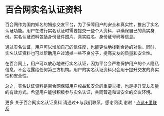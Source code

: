 # 百合网实名认证资料

百合网作为国内知名的婚恋交友平台，为了保障用户的安全和真实性，推出了实名认证功能。用户在进行实名认证时需要提交一些个人资料，以确保自己的真实身份。实名认证资料包括身份证件照片、真实姓名、身份证号码等信息。

通过实名认证，用户可以增加自己的信任度，也能更快地找到合适的对象。同时，实名认证资料也可以帮助用户过滤掉一些不良分子，提高交友的质量和安全性。

在百合网上，用户可以放心地进行实名认证，因为平台会严格保护用户的个人隐私信息，不会泄露给任何第三方机构。用户的实名认证资料只会用于提升交友的真实性和安全性。

总之，实名认证资料是百合网保障用户权益和安全的重要举措，也是提升交友质量的有效方式。希望用户能够积极参与实名认证，共同营造和谐安全的交友环境。

更多 关于百合网实名认证资料 请通过✈与我们联系，感谢阅读,谢谢！[点这✈里联系](https://www.k02.cc)
